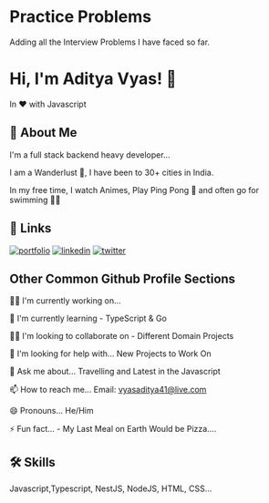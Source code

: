 
# Practice Problems

Adding all the Interview Problems I have faced so far.


# Hi, I'm Aditya Vyas! 👋
In :heart: with Javascript
## 🚀 About Me
I'm a full stack backend heavy developer...

I am a Wanderlust :flight_departure:, I have been to 30+ cities in India.

In my free time, I watch Animes, Play Ping Pong :ping_pong: and often go for swimming :swimming_man:
## 🔗 Links
[![portfolio](https://img.shields.io/badge/my_portfolio-000?style=for-the-badge&logo=ko-fi&logoColor=white)](https://katherinempeterson.com/)
[![linkedin](https://img.shields.io/badge/linkedin-0A66C2?style=for-the-badge&logo=linkedin&logoColor=white)](https://www.linkedin.com/in/aditya-vyas-25b370123/)
[![twitter](https://img.shields.io/badge/twitter-1DA1F2?style=for-the-badge&logo=twitter&logoColor=white)](https://twitter.com/cybertron611)


## Other Common Github Profile Sections
👩‍💻 I'm currently working on...

🧠 I'm currently learning - TypeScript & Go

👯‍♀️ I'm looking to collaborate on - Different Domain Projects

🤔 I'm looking for help with... New Projects to Work On

💬 Ask me about... Travelling and Latest in the Javascript

📫 How to reach me... Email: vyasaditya41@live.com

😄 Pronouns... He/Him

⚡️ Fun fact... - My Last Meal on Earth Would be Pizza....


## 🛠 Skills
Javascript,Typescript, NestJS, NodeJS, HTML, CSS...